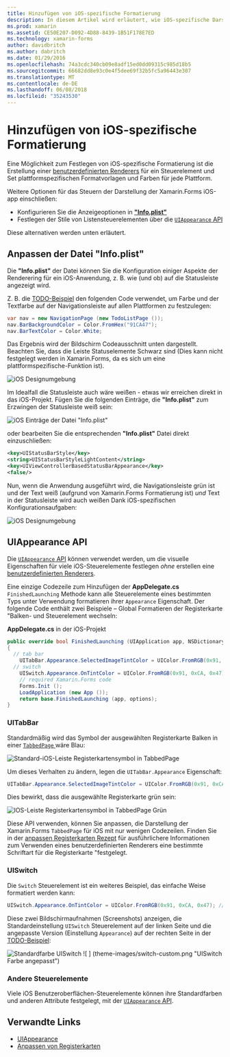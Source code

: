 ```yaml
---
title: Hinzufügen von iOS-spezifische Formatierung
description: In diesem Artikel wird erläutert, wie iOS-spezifische Darstellung ohne Verwendung eines benutzerdefinierten Renderers für Xamarin.Forms festgelegt werden.
ms.prod: xamarin
ms.assetid: CE50E207-D092-4D88-8439-1B51F178E7ED
ms.technology: xamarin-forms
author: davidbritch
ms.author: dabritch
ms.date: 01/29/2016
ms.openlocfilehash: 74a3cdc340cb09e8adf15ed0dd09315c985d18b5
ms.sourcegitcommit: 66682dd8e93c0e4f5dee69f32b5fc5a96443e307
ms.translationtype: MT
ms.contentlocale: de-DE
ms.lasthandoff: 06/08/2018
ms.locfileid: "35243530"
---
```

# <a name="adding-ios-specific-formatting"></a>Hinzufügen von iOS-spezifische Formatierung

Eine Möglichkeit zum Festlegen von iOS-spezifische Formatierung ist die Erstellung einer [benutzerdefinierten Renderers](~/xamarin-forms/app-fundamentals/custom-renderer/index.md) für ein Steuerelement und Set plattformspezifischen Formatvorlagen und Farben für jede Plattform.

Weitere Optionen für das Steuern der Darstellung der Xamarin.Forms iOS-app einschließen:

* Konfigurieren Sie die Anzeigeoptionen in [ **"Info.plist"**](#info-plist)
* Festlegen der Stile von Listensteuerelementen über die [ `UIAppearance` API](#uiappearance)

Diese alternativen werden unten erläutert.

<a name="info-plist"/>

## <a name="customizing-infoplist"></a>Anpassen der Datei "Info.plist"

Die **"Info.plist"** der Datei können Sie die Konfiguration einiger Aspekte der Renderering für ein iOS-Anwendung, z. B. wie (und ob) auf die Statusleiste angezeigt wird.

Z. B. die [TODO-Beispiel](https://developer.xamarin.com/samples/xamarin-forms/Todo/) den folgenden Code verwendet, um Farbe und der Textfarbe auf der Navigationsleiste auf allen Plattformen zu festzulegen:

```csharp
var nav = new NavigationPage (new TodoListPage ());
nav.BarBackgroundColor = Color.FromHex("91CA47");
nav.BarTextColor = Color.White;
```

Das Ergebnis wird der Bildschirm Codeausschnitt unten dargestellt. Beachten Sie, dass die Leiste Statuselemente Schwarz sind (Dies kann nicht festgelegt werden in Xamarin.Forms, da es sich um eine plattformspezifische-Funktion ist).

![](theme-images/status-default-sml.png "iOS Designumgebung")

Im Idealfall die Statusleiste auch wäre weißen - etwas wir erreichen direkt in das iOS-Projekt. Fügen Sie die folgenden Einträge, die **"Info.plist"** zum Erzwingen der Statusleiste weiß sein:

![](theme-images/info-plist.png "iOS Einträge der Datei \"Info.plist\"")

oder bearbeiten Sie die entsprechenden **"Info.plist"** Datei direkt einzuschließen:

```xml
<key>UIStatusBarStyle</key>
<string>UIStatusBarStyleLightContent</string>
<key>UIViewControllerBasedStatusBarAppearance</key>
<false/>
```

Nun, wenn die Anwendung ausgeführt wird, die Navigationsleiste grün ist und der Text weiß (aufgrund von Xamarin.Forms Formatierung ist) *und* Text in der Statusleiste wird auch weißen Dank iOS-spezifischen Konfigurationsaufgaben:

![](theme-images/status-white-sml.png "iOS Designumgebung")

<a name="uiappearance"/>

## <a name="uiappearance-api"></a>UIAppearance API

Die [ `UIAppearance` API](~/ios/user-interface/ios-ui/introduction-to-the-appearance-api.md) können verwendet werden, um die visuelle Eigenschaften für viele iOS-Steuerelemente festlegen *ohne* erstellen eine [benutzerdefinierten Renderers](~/xamarin-forms/app-fundamentals/custom-renderer/index.md).

Eine einzige Codezeile zum Hinzufügen der **AppDelegate.cs** `FinishedLaunching` Methode kann alle Steuerelemente eines bestimmten Typs unter Verwendung formatieren ihrer `Appearance` Eigenschaft. Der folgende Code enthält zwei Beispiele – Global Formatieren der Registerkarte "Balken- und Steuerelement wechseln:

**AppDelegate.cs** in der iOS-Projekt

```csharp
public override bool FinishedLaunching (UIApplication app, NSDictionary options)
{
  // tab bar
    UITabBar.Appearance.SelectedImageTintColor = UIColor.FromRGB(0x91, 0xCA, 0x47); // green
  // switch
    UISwitch.Appearance.OnTintColor = UIColor.FromRGB(0x91, 0xCA, 0x47); // green
    // required Xamarin.Forms code
    Forms.Init ();
    LoadApplication (new App ());
    return base.FinishedLaunching (app, options);
}
```

### <a name="uitabbar"></a>UITabBar

Standardmäßig wird das Symbol der ausgewählten Registerkarte Balken in einer [ `TabbedPage` ](~/xamarin-forms/app-fundamentals/navigation/tabbed-page.md) wäre Blau:

![](theme-images/tabbar-default.png "Standard-iOS-Leiste Registerkartensymbol in TabbedPage")

Um dieses Verhalten zu ändern, legen die `UITabBar.Appearance` Eigenschaft:

```csharp
UITabBar.Appearance.SelectedImageTintColor = UIColor.FromRGB(0x91, 0xCA, 0x47); // green
```

Dies bewirkt, dass die ausgewählte Registerkarte grün sein:

![](theme-images/tabbar-custom.png "IOS-Leiste Registerkartensymbol in TabbedPage Grün")

Diese API verwenden, können Sie anpassen, die Darstellung der Xamarin.Forms `TabbedPage` für iOS mit nur wenigen Codezeilen. Finden Sie in der [anpassen Registerkarten Rezept](https://developer.xamarin.com/recipes/cross-platform/xamarin-forms/ios/customize-tabs/) für ausführlichere Informationen zum Verwenden eines benutzerdefinierten Renderers eine bestimmte Schriftart für die Registerkarte "festgelegt.

### <a name="uiswitch"></a>UISwitch

Die `Switch` Steuerelement ist ein weiteres Beispiel, das einfache Weise formatiert werden kann:

```csharp
UISwitch.Appearance.OnTintColor = UIColor.FromRGB(0x91, 0xCA, 0x47); // green
```

Diese zwei Bildschirmaufnahmen (Screenshots) anzeigen, die Standardeinstellung `UISwitch` Steuerelement auf der linken Seite und die angepasste Version (Einstellung `Appearance`) auf der rechten Seite in der [TODO-Beispiel](https://developer.xamarin.com/samples/xamarin-forms/Todo/):

![](theme-images/switch-default.png "Standardfarbe UISwitch") ![ ] (theme-images/switch-custom.png "UISwitch Farbe angepasst")

### <a name="other-controls"></a>Andere Steuerelemente

Viele iOS Benutzeroberflächen-Steuerelemente können ihre Standardfarben und anderen Attribute festgelegt, mit der [ `UIAppearance` API](~/ios/user-interface/ios-ui/introduction-to-the-appearance-api.md).



## <a name="related-links"></a>Verwandte Links

- [UIAppearance](~/ios/user-interface/ios-ui/introduction-to-the-appearance-api.md)
- [Anpassen von Registerkarten](https://developer.xamarin.com/recipes/cross-platform/xamarin-forms/ios/customize-tabs/)
